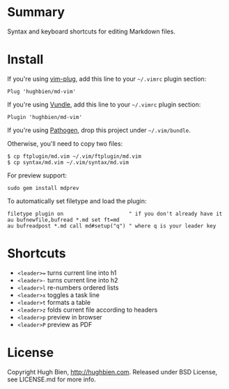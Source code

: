 # Summary

Syntax and keyboard shortcuts for editing Markdown files.

# Install

If you're using [vim-plug](https://github.com/junegunn/vim-plug), add this
line to your `~/.vimrc` plugin section:

    Plug 'hughbien/md-vim'

If you're using [Vundle](https://github.com/VundleVim/Vundle.vim), add this
line to your `~/.vimrc` plugin section:

    Plugin 'hughbien/md-vim'
    
If you're using [Pathogen](https://github.com/tpope/vim-pathogen), drop this
project under `~/.vim/bundle`.

Otherwise, you'll need to copy two files:

    $ cp ftplugin/md.vim ~/.vim/ftplugin/md.vim
    $ cp syntax/md.vim ~/.vim/syntax/md.vim

For preview support:

    sudo gem install mdprev

To automatically set filetype and load the plugin:

    filetype plugin on                     " if you don't already have it
    au bufnewfile,bufread *.md set ft=md
    au bufreadpost *.md call md#setup("q") " where q is your leader key

# Shortcuts

* `<leader>=` turns current line into h1
* `<leader>-` turns current line into h2
* `<leader>l` re-numbers ordered lists
* `<leader>x` toggles a task line
* `<leader>t` formats a table
* `<leader>z` folds current file according to headers
* `<leader>p` preview in browser
* `<leader>P` preview as PDF

# License

Copyright Hugh Bien, http://hughbien.com.
Released under BSD License, see LICENSE.md for more info.
